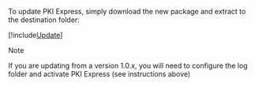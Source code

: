 ﻿To update PKI Express, simply download the new package and extract to the destination folder:

[!include[Update](../../../../../includes/pki-express/linux/update-curl.md)]

> [!NOTE]
> If you are updating from a version 1.0.x, you will need to configure the log folder and activate PKI Express (see instructions above)
